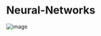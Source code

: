 # Neural-Networks
![image](https://user-images.githubusercontent.com/59665707/125332716-32e7f400-e36b-11eb-9c66-bc26aba4b11f.png)

